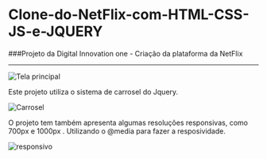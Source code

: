# Clone-do-NetFlix-com-HTML-CSS-JS-e-JQUERY

###Projeto da Digital Innovation one - Criação da plataforma da NetFlix

----------------------------------------------
![Tela principal](https://i.imgur.com/GH3GAev.png "Tela principal")

Este projeto utiliza o sistema de carrosel do Jquery.

![Carrosel](https://i.imgur.com/xv4g3vo.png "Carrosel")

O projeto tem também apresenta algumas resoluções responsivas, como 700px e 1000px . Utilizando o @media para fazer a resposividade.

![responsivo](https://i.imgur.com/bx4vWYH.png "responsivo")